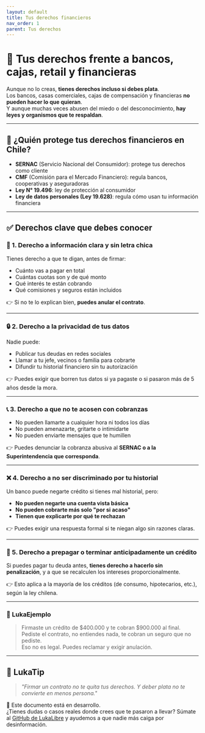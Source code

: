 ```yaml
---
layout: default
title: Tus derechos financieros
nav_order: 1
parent: Tus derechos
---
```


# 🏦 Tus derechos frente a bancos, cajas, retail y financieras

Aunque no lo creas, **tienes derechos incluso si debes plata**.  
Los bancos, casas comerciales, cajas de compensación y financieras **no pueden hacer lo que quieran**.  
Y aunque muchas veces abusen del miedo o del desconocimiento, **hay leyes y organismos que te respaldan**.

---

## 🧭 ¿Quién protege tus derechos financieros en Chile?

- **SERNAC** (Servicio Nacional del Consumidor): protege tus derechos como cliente
- **CMF** (Comisión para el Mercado Financiero): regula bancos, cooperativas y aseguradoras
- **Ley N° 19.496**: ley de protección al consumidor
- **Ley de datos personales (Ley 19.628)**: regula cómo usan tu información financiera

---

## ✅ Derechos clave que debes conocer

### 🧾 1. Derecho a información clara y sin letra chica

Tienes derecho a que te digan, antes de firmar:

- Cuánto vas a pagar en total
- Cuántas cuotas son y de qué monto
- Qué interés te están cobrando
- Qué comisiones y seguros están incluidos

👉 Si no te lo explican bien, **puedes anular el contrato**.

---

### 🔒 2. Derecho a la privacidad de tus datos

Nadie puede:

- Publicar tus deudas en redes sociales
- Llamar a tu jefe, vecinos o familia para cobrarte
- Difundir tu historial financiero sin tu autorización

👉 Puedes exigir que borren tus datos si ya pagaste o si pasaron más de 5 años desde la mora.

---

### 📞 3. Derecho a que no te acosen con cobranzas

- No pueden llamarte a cualquier hora ni todos los días
- No pueden amenazarte, gritarte o intimidarte
- No pueden enviarte mensajes que te humillen

👉 Puedes denunciar la cobranza abusiva al **SERNAC o a la Superintendencia que corresponda**.

---

### ❌ 4. Derecho a no ser discriminado por tu historial

Un banco puede negarte crédito si tienes mal historial, pero:

- **No pueden negarte una cuenta vista básica**
- **No pueden cobrarte más solo "por si acaso"**
- **Tienen que explicarte por qué te rechazan**

👉 Puedes exigir una respuesta formal si te niegan algo sin razones claras.

---

### 🧮 5. Derecho a prepagar o terminar anticipadamente un crédito

Si puedes pagar tu deuda antes, **tienes derecho a hacerlo sin penalización**, y a que se recalculen los intereses proporcionalmente.

👉 Esto aplica a la mayoría de los créditos (de consumo, hipotecarios, etc.), según la ley chilena.

---

### 💬 LukaEjemplo

> Firmaste un crédito de $400.000 y te cobran $900.000 al final.  
> Pediste el contrato, no entiendes nada, te cobran un seguro que no pediste.  
> Eso no es legal. Puedes reclamar y exigir anulación.

---

## 🧠 LukaTip

> *"Firmar un contrato no te quita tus derechos. Y deber plata no te convierte en menos persona."*

📌 Este documento está en desarrollo.  
¿Tienes dudas o casos reales donde crees que te pasaron a llevar? Súmate al [GitHub de LukaLibre](https://github.com/tuusuario/lukalibre) y ayudemos a que nadie más caiga por desinformación.
